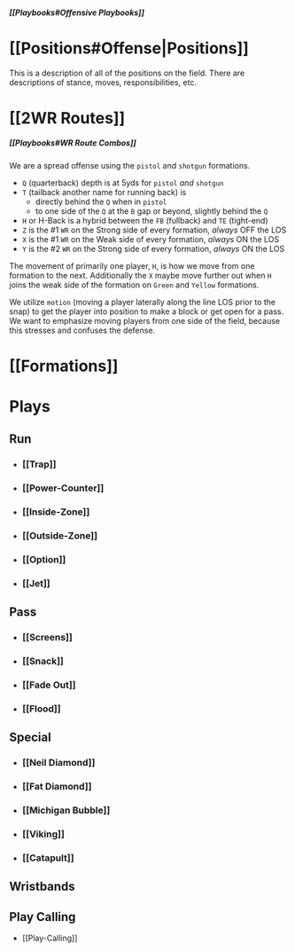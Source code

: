 ##### [[Playbooks#Offensive Playbooks]]

# [[Positions#Offense|Positions]]
This is a description of all of the positions on the field. There are descriptions of stance, moves, responsibilities, etc.

# [[2WR Routes]]

##### [[Playbooks#WR Route Combos]]

We are a spread offense using the `pistol` and `shotgun` formations.
- `Q` (quarterback) depth is at 5yds for `pistol` _and_ `shotgun`
- `T` (tailback another name for running back) is 
	- directly behind the `Q` when in `pistol`
	- to one side of the `Q` at the `B` gap or beyond, slightly behind the `Q`
- `H` or H-Back is a hybrid between the `FB` (fullback) and `TE` (tight-end)
- `Z`  is the #1 `WR` on the Strong side of every formation, _always_ OFF the LOS
- `X` is the #1 `WR` on the Weak side of every formation, _always_ ON the LOS
- `Y` is the #2 `WR` on the Strong side of every formation, _always_ ON the LOS

The movement of primarily one player, `H`, is how we move from one formation to the next. Additionally the `X` maybe move further out when `H` joins the weak side of the formation on `Green` and `Yellow` formations.

We utilize `motion` (moving a player laterally along the line LOS prior to the snap) to get the player into position to make a block or get open for a pass. We want to emphasize moving players from one side of the field, because this stresses and confuses the defense.

# [[Formations]]


# Plays

## Run

- ### [[Trap]]

- ### [[Power-Counter]]

- ### [[Inside-Zone]]

- ### [[Outside-Zone]]

- ### [[Option]]

- ### [[Jet]]

## Pass

- ### [[Screens]]

- ### [[Snack]]

- ### [[Fade Out]]

- ### [[Flood]]

## Special

- ### [[Neil Diamond]]

- ### [[Fat Diamond]]

- ### [[Michigan Bubble]]

- ### [[Viking]]

- ### [[Catapult]]


## Wristbands

## Play Calling
- [[Play-Calling]]

